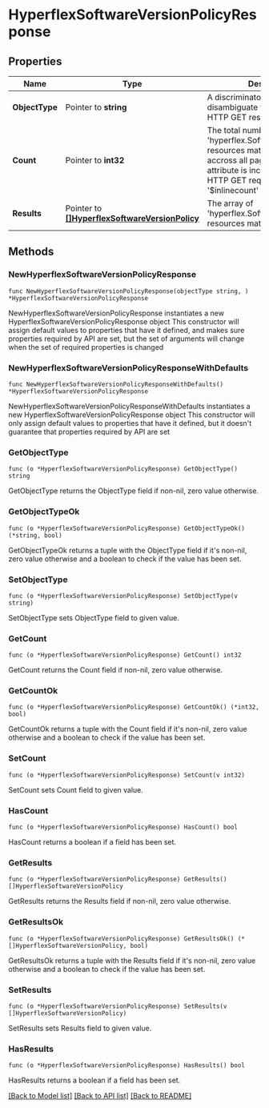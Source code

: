 # HyperflexSoftwareVersionPolicyResponse

## Properties

Name | Type | Description | Notes
------------ | ------------- | ------------- | -------------
**ObjectType** | Pointer to **string** | A discriminator value to disambiguate the schema of a HTTP GET response body. | 
**Count** | Pointer to **int32** | The total number of &#39;hyperflex.SoftwareVersionPolicy&#39; resources matching the request, accross all pages. The &#39;Count&#39; attribute is included when the HTTP GET request includes the &#39;$inlinecount&#39; parameter. | [optional] 
**Results** | Pointer to [**[]HyperflexSoftwareVersionPolicy**](hyperflex.SoftwareVersionPolicy.md) | The array of &#39;hyperflex.SoftwareVersionPolicy&#39; resources matching the request. | [optional] 

## Methods

### NewHyperflexSoftwareVersionPolicyResponse

`func NewHyperflexSoftwareVersionPolicyResponse(objectType string, ) *HyperflexSoftwareVersionPolicyResponse`

NewHyperflexSoftwareVersionPolicyResponse instantiates a new HyperflexSoftwareVersionPolicyResponse object
This constructor will assign default values to properties that have it defined,
and makes sure properties required by API are set, but the set of arguments
will change when the set of required properties is changed

### NewHyperflexSoftwareVersionPolicyResponseWithDefaults

`func NewHyperflexSoftwareVersionPolicyResponseWithDefaults() *HyperflexSoftwareVersionPolicyResponse`

NewHyperflexSoftwareVersionPolicyResponseWithDefaults instantiates a new HyperflexSoftwareVersionPolicyResponse object
This constructor will only assign default values to properties that have it defined,
but it doesn't guarantee that properties required by API are set

### GetObjectType

`func (o *HyperflexSoftwareVersionPolicyResponse) GetObjectType() string`

GetObjectType returns the ObjectType field if non-nil, zero value otherwise.

### GetObjectTypeOk

`func (o *HyperflexSoftwareVersionPolicyResponse) GetObjectTypeOk() (*string, bool)`

GetObjectTypeOk returns a tuple with the ObjectType field if it's non-nil, zero value otherwise
and a boolean to check if the value has been set.

### SetObjectType

`func (o *HyperflexSoftwareVersionPolicyResponse) SetObjectType(v string)`

SetObjectType sets ObjectType field to given value.


### GetCount

`func (o *HyperflexSoftwareVersionPolicyResponse) GetCount() int32`

GetCount returns the Count field if non-nil, zero value otherwise.

### GetCountOk

`func (o *HyperflexSoftwareVersionPolicyResponse) GetCountOk() (*int32, bool)`

GetCountOk returns a tuple with the Count field if it's non-nil, zero value otherwise
and a boolean to check if the value has been set.

### SetCount

`func (o *HyperflexSoftwareVersionPolicyResponse) SetCount(v int32)`

SetCount sets Count field to given value.

### HasCount

`func (o *HyperflexSoftwareVersionPolicyResponse) HasCount() bool`

HasCount returns a boolean if a field has been set.

### GetResults

`func (o *HyperflexSoftwareVersionPolicyResponse) GetResults() []HyperflexSoftwareVersionPolicy`

GetResults returns the Results field if non-nil, zero value otherwise.

### GetResultsOk

`func (o *HyperflexSoftwareVersionPolicyResponse) GetResultsOk() (*[]HyperflexSoftwareVersionPolicy, bool)`

GetResultsOk returns a tuple with the Results field if it's non-nil, zero value otherwise
and a boolean to check if the value has been set.

### SetResults

`func (o *HyperflexSoftwareVersionPolicyResponse) SetResults(v []HyperflexSoftwareVersionPolicy)`

SetResults sets Results field to given value.

### HasResults

`func (o *HyperflexSoftwareVersionPolicyResponse) HasResults() bool`

HasResults returns a boolean if a field has been set.


[[Back to Model list]](../README.md#documentation-for-models) [[Back to API list]](../README.md#documentation-for-api-endpoints) [[Back to README]](../README.md)


